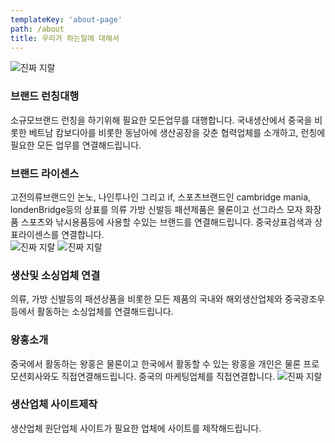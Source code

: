 ```yaml
---
templateKey: 'about-page'
path: /about
title: 우리가 하는일에 대해서
---
```

![진짜 지랄](/img/ifyaa-01.png)
### 브랜드 런칭대행
소규모브랜드 런칭을 하기위해 필요한 모든업무를 대행합니다. 국내생산에서 중국을 비롯한 베트남 캄보디아를 비롯한 동남아에 생산공장을 갖춘 협력업체를 소개하고, 런칭에 필요한 모든 업무를 연결해드립니다.  

### 브랜드 라이센스
고전의류브랜드인 논노, 나인투나인 그리고 if, 스포츠브랜드인 cambridge mania, londenBridge등의 상표를 의류 가방 신발등 패션제품은 물론이고 선그라스 모자 화장품 스포츠와 낚시용품등에 사용할 수있는 브랜드를 연결해드립니다.
중국상표검색과 상표라이센스를 연결합니다.<br/>
![진짜 지랄](/img/ifyaa-03.png)
![진짜 지랄](/img/ifyaa-04.png)
### 생산및 소싱업체 연결
의류, 가방 신발등의 패션상품을 비롯한 모든 제품의 국내와 해외생산업체와 중국광조우등에서 활동하는 소싱업체를 연결해드립니다.

### 왕홍소개
중국에서 활동하는 왕홍은 물론이고 한국에서 활동할 수 있는 왕홍을 개인은 물론 프로모션회사와도 직접연결해드립니다. 중국의 마케팅업체를 직접연결합니다.
![진짜 지랄](/img/ifyaa-02.png)
### 생산업체 사이트제작
생산업체 원단업체 사이트가 필요한 업체에 사이트를 제작해드립니다. 
